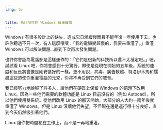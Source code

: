 ```yaml
---
lang: tw


title: 為什麼你的 Windows 日漸緩慢
---
```


Windows 有很多設計上的缺失，造成它日漸緩慢而且不能年復一年使用下去。也許你聽過不只一次，有人這麼嚷嚷：「我的電腦變超慢的，我要來重灌了。」重灌 Windows 可以解決問題…直到下次再次發生問題。

也許你會認為電腦都是這樣運作的：「它們是很新的科技所以還不太穩定吧。」嗯，試試看 Linux 吧，你將會感到十分驚訝。即使是從現在開始的五年後，系統的速度和反應將會像是剛安裝好的一樣。更不用說，病毒、廣告軟體、特洛伊木馬和蠕蟲這些迫使你重灌電腦的元兇，你將不再受到它們的威脅。

我已經努力地說服了許多人，讓他們在硬碟上保留 Windows 的前題下改用 Linux。因為一些他們需要的軟體功能是 Linux 目前沒有的（例如 Autocad），所以他們使用雙系統。從他們改用 Linux 的那天開始，大部分的人大約一兩年後就重灌了 Windows。但是 Linux 沒讓他們失望，不但現在還是運行得十分良好，直到今天仍然吸引著他們。

Linux 讓你把時間花在工作上，而不是一再地重灌。




